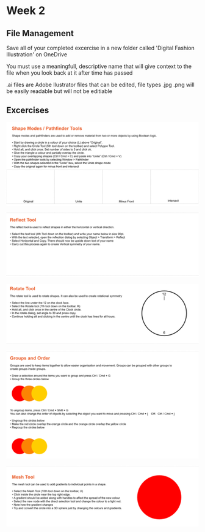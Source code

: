 # Week 2

## File Management

Save all of your completed excercise in a new folder called 'Digital Fashion Illustration' on OneDrive

You must use a meaningfull, descriptive name that will give context to the file when you look back at it after time has passed

.ai files are Adobe Ilustrator files that can be edited, file types .jpg .png will be easily readable but will not be editiable

## Excercises

![1](../../.gitbook/assets/pen-tool_exercise7.png)

![2](../../.gitbook/assets/pen-tool_exercise8.png)

![3](../../.gitbook/assets/pen-tool_exercise9.png)

![4](../../.gitbook/assets/pen-tool_exercise10.png)

![5](../../.gitbook/assets/pen-tool_exercise11.png)

